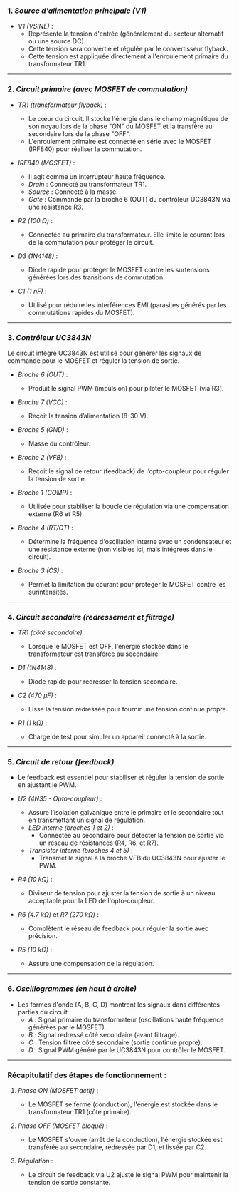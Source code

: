 ### 1. *Source d'alimentation principale (V1)*
- *V1 (VSINE)* : 
  - Représente la tension d'entrée (généralement du secteur alternatif ou une source DC).
  - Cette tension sera convertie et régulée par le convertisseur flyback.
  - Cette tension est appliquée directement à l'enroulement primaire du transformateur TR1.

---

### 2. *Circuit primaire (avec MOSFET de commutation)*
- *TR1 (transformateur flyback)* :
  - Le cœur du circuit. Il stocke l'énergie dans le champ magnétique de son noyau lors de la phase "ON" du MOSFET et la transfère au secondaire lors de la phase "OFF".
  - L'enroulement primaire est connecté en série avec le MOSFET (IRF840) pour réaliser la commutation.

- *IRF840 (MOSFET)* :
  - Il agit comme un interrupteur haute fréquence.
  - *Drain* : Connecté au transformateur TR1.
  - *Source* : Connecté à la masse.
  - *Gate* : Commandé par la broche 6 (OUT) du contrôleur UC3843N via une résistance R3.

- *R2 (100 Ω)* :
  - Connectée au primaire du transformateur. Elle limite le courant lors de la commutation pour protéger le circuit.

- *D3 (1N4148)* :
  - Diode rapide pour protéger le MOSFET contre les surtensions générées lors des transitions de commutation.

- *C1 (1 nF)* :
  - Utilisé pour réduire les interférences EMI (parasites générés par les commutations rapides du MOSFET).

---

### 3. *Contrôleur UC3843N*
Le circuit intégré UC3843N est utilisé pour générer les signaux de commande pour le MOSFET et réguler la tension de sortie.

- *Broche 6 (OUT)* :
  - Produit le signal PWM (impulsion) pour piloter le MOSFET (via R3).

- *Broche 7 (VCC)* :
  - Reçoit la tension d’alimentation (8-30 V).

- *Broche 5 (GND)* :
  - Masse du contrôleur.

- *Broche 2 (VFB)* :
  - Reçoit le signal de retour (feedback) de l’opto-coupleur pour réguler la tension de sortie.

- *Broche 1 (COMP)* :
  - Utilisée pour stabiliser la boucle de régulation via une compensation externe (R6 et R5).

- *Broche 4 (RT/CT)* :
  - Détermine la fréquence d'oscillation interne avec un condensateur et une résistance externe (non visibles ici, mais intégrées dans le circuit).

- *Broche 3 (CS)* :
  - Permet la limitation du courant pour protéger le MOSFET contre les surintensités.

---

### 4. *Circuit secondaire (redressement et filtrage)*
- *TR1 (côté secondaire)* :
  - Lorsque le MOSFET est OFF, l'énergie stockée dans le transformateur est transférée au secondaire.

- *D1 (1N4148)* :
  - Diode rapide pour redresser la tension secondaire.

- *C2 (470 µF)* :
  - Lisse la tension redressée pour fournir une tension continue propre.

- *R1 (1 kΩ)* :
  - Charge de test pour simuler un appareil connecté à la sortie.

---

### 5. *Circuit de retour (feedback)*
- Le feedback est essentiel pour stabiliser et réguler la tension de sortie en ajustant le PWM.

- *U2 (4N35 - Opto-coupleur)* :
  - Assure l’isolation galvanique entre le primaire et le secondaire tout en transmettant un signal de régulation.
  - *LED interne (broches 1 et 2)* :
    - Connectée au secondaire pour détecter la tension de sortie via un réseau de résistances (R4, R6, et R7).
  - *Transistor interne (broches 4 et 5)* :
    - Transmet le signal à la broche VFB du UC3843N pour ajuster le PWM.

- *R4 (10 kΩ)* :
  - Diviseur de tension pour ajuster la tension de sortie à un niveau acceptable pour la LED de l'opto-coupleur.

- *R6 (4.7 kΩ)* et *R7 (270 kΩ)* :
  - Complètent le réseau de feedback pour réguler la sortie avec précision.

- *R5 (10 kΩ)* :
  - Assure une compensation de la régulation.

---

### 6. *Oscillogrammes (en haut à droite)*
- Les formes d'onde (A, B, C, D) montrent les signaux dans différentes parties du circuit :
  - *A* : Signal primaire du transformateur (oscillations haute fréquence générées par le MOSFET).
  - *B* : Signal redressé côté secondaire (avant filtrage).
  - *C* : Tension filtrée côté secondaire (sortie continue propre).
  - *D* : Signal PWM généré par le UC3843N pour contrôler le MOSFET.

---

### Récapitulatif des étapes de fonctionnement :
1. *Phase ON (MOSFET actif)* :
   - Le MOSFET se ferme (conduction), l'énergie est stockée dans le transformateur TR1 (côté primaire).

2. *Phase OFF (MOSFET bloqué)* :
   - Le MOSFET s'ouvre (arrêt de la conduction), l'énergie stockée est transférée au secondaire, redressée par D1, et lissée par C2.

3. *Régulation* :
   - Le circuit de feedback via U2 ajuste le signal PWM pour maintenir la tension de sortie constante.


